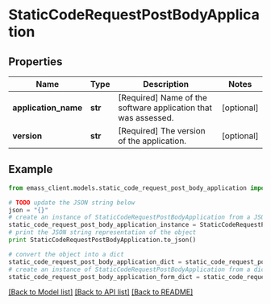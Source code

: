 # StaticCodeRequestPostBodyApplication


## Properties
Name | Type | Description | Notes
------------ | ------------- | ------------- | -------------
**application_name** | **str** | [Required] Name of the software application that was assessed. | [optional] 
**version** | **str** | [Required] The version of the application. | [optional] 

## Example

```python
from emass_client.models.static_code_request_post_body_application import StaticCodeRequestPostBodyApplication

# TODO update the JSON string below
json = "{}"
# create an instance of StaticCodeRequestPostBodyApplication from a JSON string
static_code_request_post_body_application_instance = StaticCodeRequestPostBodyApplication.from_json(json)
# print the JSON string representation of the object
print StaticCodeRequestPostBodyApplication.to_json()

# convert the object into a dict
static_code_request_post_body_application_dict = static_code_request_post_body_application_instance.to_dict()
# create an instance of StaticCodeRequestPostBodyApplication from a dict
static_code_request_post_body_application_form_dict = static_code_request_post_body_application.from_dict(static_code_request_post_body_application_dict)
```
[[Back to Model list]](../README.md#documentation-for-models) [[Back to API list]](../README.md#documentation-for-api-endpoints) [[Back to README]](../README.md)


